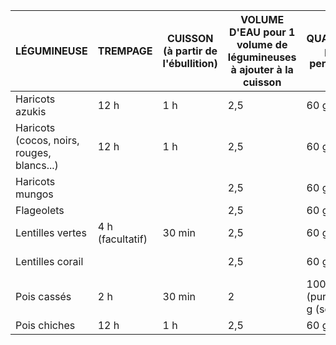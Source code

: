 | LÉGUMINEUSE                                | TREMPAGE         | CUISSON (à partir de l'ébullition)   | VOLUME D'EAU pour 1 volume de légumineuses à ajouter à la cuisson   | QUANTITÉ par personne      | CUISSON sans trempage   |
|--------------------------------------------|------------------|--------------------------------------|---------------------------------------------------------------------|----------------------------|-------------------------|
| Haricots azukis                            | 12 h             | 1 h                                  | 2,5                                                                 | 60 g                       | 1 h 30                  |
| Haricots (cocos, noirs, rouges, blancs...) | 12 h             | 1 h                                  | 2,5                                                                 | 60 g                       |                         |
| Haricots mungos                            |                  |                                      | 2,5                                                                 | 60 g                       | 2 h                     |
| Flageolets                                 |                  |                                      | 2,5                                                                 | 60 g                       | 1 h 30                  |
| Lentilles vertes                           | 4 h (facultatif) | 30 min                               | 2,5                                                                 | 60 g                       | 45 min                  |
| Lentilles corail                           |                  |                                      | 2,5                                                                 | 60 g                       | 10 à 15 min             |
| Pois cassés                                | 2 h              | 30 min                               | 2                                                                   | 100 g (purée) 80 g (soupe) | 1 h                     |
| Pois chiches                               | 12 h             | 1 h                                  | 2,5                                                                 | 60 g                       |                         |